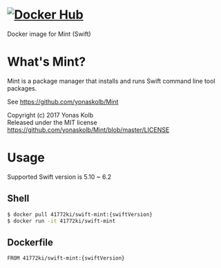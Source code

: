 # [![Docker Hub](http://dockeri.co/image/41772ki/swift-mint)](https://hub.docker.com/r/41772ki/swift-mint)

Docker image for Mint (Swift)

# What's Mint?
Mint is a package manager that installs and runs Swift command line tool packages.

See https://github.com/yonaskolb/Mint

Copyright (c) 2017 Yonas Kolb  
Released under the MIT license  
https://github.com/yonaskolb/Mint/blob/master/LICENSE

# Usage

Supported Swift version is 5.10 ~ 6.2

## Shell

```sh
$ docker pull 41772ki/swift-mint:{swiftVersion}
$ docker run -it 41772ki/swift-mint
```

## Dockerfile

```ruby:Dockerfile
FROM 41772ki/swift-mint:{swiftVersion}
```

